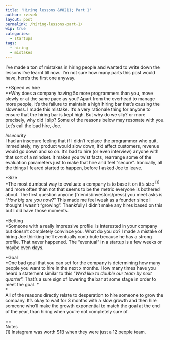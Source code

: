 ```yaml
---
title: 'Hiring lessons &#8211; Part 1'
author: rvivek
layout: post
permalink: /hiring-lessons-part-1/
wip: true
categories:
  - startups
tags:
  - hiring
  - mistakes
---
```

I&#8217;ve made a ton of mistakes in hiring people and wanted to write down the lessons I&#8217;ve learnt till now.  I&#8217;m not sure how many parts this post would have, here&#8217;s the first one anyway.

**Speed vs hire  
**Why does a company having 5x more programmers than you, move slowly or at the same pace as you? Apart from the overhead to manage more people, it&#8217;s the failure to maintain a high hiring bar that&#8217;s causing the slowness. I made this mistake. It&#8217;s a very rationale thing for anyone to ensure that the hiring bar is kept high. But why do we slip? or more precisely, why did I slip? Some of the reasons below may resonate with you. Let&#8217;s call the bad hire, Joe.

*Insecurity*  
I had an insecure feeling that if I didn&#8217;t replace the programmer who quit, immediately, my product would slow down, it&#8217;d affect customers, revenue would go down and so on. It&#8217;s bad to hire (or even interview) anyone with that sort of a mindset. It makes you twist facts, rearrange some of the evaluation parameters just to make that hire and feel &#8220;secure&#8221;. Ironically, all the things I feared started to happen, before I asked Joe to leave.

*Size  
*The most dumbest way to evaluate a company is to base it on it&#8217;s size <sup>[1]</sup> and more often than not that seems to be the metric everyone is bothered about. The first question anyone (friends/investors/press) you meet asks is &#8220;*How big are you now?*&#8221; This made me feel weak as a founder since I thought I wasn&#8217;t &#8220;growing&#8221;. Thankfully I didn&#8217;t make any hires based on this but I did have those moments.

*Betting  
*Someone with a really impressive profile  is interested in your company but doesn&#8217;t completely convince you. What do you do? I made a mistake of hiring Joe thinking he&#8217;ll eventually contribute because he has a strong profile. That never happened. The &#8220;eventual&#8221; in a startup is a few weeks or maybe even days.

*Goal  
*One bad goal that you can set for the company is determining how many people you want to hire in the next x months. How many times have you heard a statement similar to this &#8220;*We&#8217;d like to double our team by next quarter*&#8220;. That&#8217;s a sure sign of lowering the bar at some stage in order to meet the goal. *  
*  
All of the reasons directly relate to desperation to hire someone to grow the company. It&#8217;s okay to wait for 3 months with a slow growth and then hire someone who&#8217;ll make the growth exponential to match the goal at the end of the year, than hiring when you&#8217;re not completely sure of.

==  
Notes  
[1] Instagram was worth $1B when they were just a 12 people team.